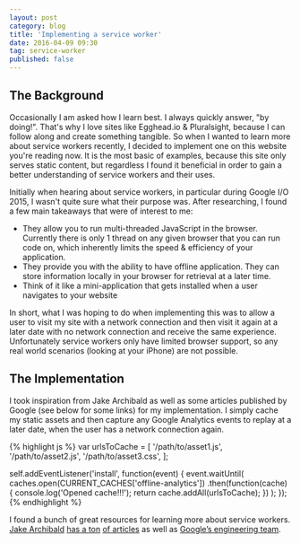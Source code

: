```yaml
---
layout: post
category: blog
title: 'Implementing a service worker'
date: 2016-04-09 09:30
tag: service-worker
published: false
---
```


## The Background

Occasionally I am asked how I learn best. I always quickly answer, "by doing!". That's why I love sites like Egghead.io & Pluralsight, because I can follow along and create something tangible. So when I wanted to learn more about service workers recently, I decided to implement one on this website you're reading now. It is the most basic of examples, because this site only serves static content, but regardless I found it beneficial in order to gain a better understanding of service workers and their uses.

Initially when hearing about service workers, in particular during Google I/O 2015, I wasn't quite sure what their purpose was. After researching, I found a few main takeaways that were of interest to me:

* They allow you to run multi-threaded JavaScript in the browser. Currently there is only 1 thread on any given browser that you can run code on, which inherently limits the speed & efficiency of your application.
* They provide you with the ability to have offline application. They can store information locally in your browser for retrieval at a later time.
* Think of it like a mini-application that gets installed when a user navigates to your website

In short, what I was hoping to do when implementing this was to allow a user to visit my site with a network connection and then visit it again at a later date with no network connection and receive the same experience. Unfortunately service workers only have limited browser support, so any real world scenarios (looking at your iPhone) are not possible.

## The Implementation

I took inspiration from Jake Archibald as well as some articles published by Google (see below for some links) for my implementation. I simply cache my static assets and then capture any Google Analytics events to replay at a later date, when the user has a network connection again.



{% highlight js %}
var urlsToCache = [
    '/path/to/asset1.js',
    '/path/to/asset2.js',
    '/path/to/asset3.css',
];

self.addEventListener('install', function(event) {
    event.waitUntil(
        caches.open(CURRENT_CACHES['offline-analytics'])
        .then(function(cache) {
            console.log('Opened cache!!!');
            return cache.addAll(urlsToCache);
        })
    );
});
{% endhighlight %}


I found a bunch of great resources for learning more about service workers. [Jake Archibald](https://jakearchibald.com/2014/using-serviceworker-today/) [has a ton](https://jakearchibald.com/2014/service-worker-first-draft/) [of articles](https://jakearchibald.com/2014/offline-cookbook/) as well as [Google’s engineering team](https://developers.google.com/web/showcase/case-study/service-workers-iowa?hl=en).